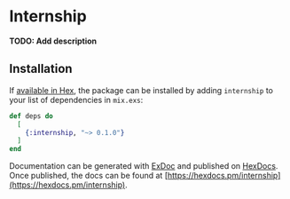 # Internship

**TODO: Add description**

## Installation

If [available in Hex](https://hex.pm/docs/publish), the package can be installed
by adding `internship` to your list of dependencies in `mix.exs`:

```elixir
def deps do
  [
    {:internship, "~> 0.1.0"}
  ]
end
```

Documentation can be generated with [ExDoc](https://github.com/elixir-lang/ex_doc)
and published on [HexDocs](https://hexdocs.pm). Once published, the docs can
be found at [https://hexdocs.pm/internship](https://hexdocs.pm/internship).

